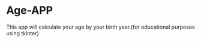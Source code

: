 # Age-APP
This app will calculate your age by your birth year.(for educational purposes using tkinter)
